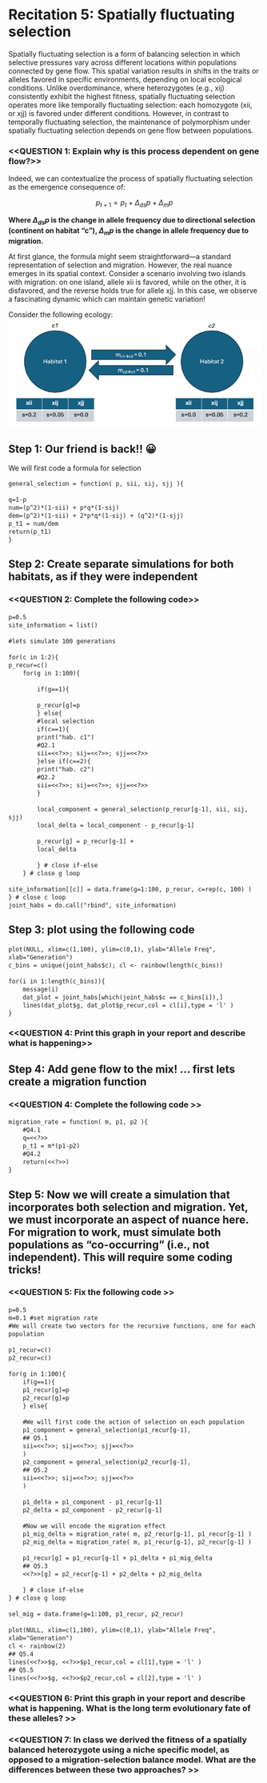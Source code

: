 # Recitation 5: Spatially fluctuating selection

Spatially fluctuating selection is a form of balancing selection in which selective pressures vary across different locations within populations connected by gene flow. This spatial variation results in shifts in the traits or alleles favored in specific environments, depending on local ecological conditions. Unlike overdominance, where heterozygotes (e.g., xij) consistently exhibit the highest fitness, spatially fluctuating selection operates more like temporally fluctuating selection: each homozygote (xii, or xjj) is favored under different conditions. However, in contrast to temporally fluctuating selection, the maintenance of polymorphism under spatially fluctuating selection depends on gene flow between populations.

### <<QUESTION 1: Explain why is this process dependent on gene flow?>>

Indeed, we can contextualize the process of spatially fluctuating selection as the emergence consequence of:

$$ p_{t+1} = p_{t} + \Delta_{ds}p +  \Delta_{m}p $$

**Where $\Delta_{ds}p$ is the change in allele frequency due to directional selection (continent on habitat “c”), $\Delta_{m}p$ is the change in allele frequency due to migration.**

At first glance, the formula might seem straightforward—a standard representation of selection and migration. However, the real nuance emerges in its spatial context. Consider a scenario involving two islands with migration: on one island, allele xii is favored, while on the other, it is disfavored, and the reverse holds true for allele xjj. In this case, we observe a fascinating dynamic which can maintain genetic variation!

Consider the following ecology:
![enter image description here](https://github.com/Jcbnunez/uvm-popgen/blob/main/Figures/Spatial_selection_model.png?raw=true)

## Step 1: Our friend is back!! 😀
We will first code a formula for selection 
```{r}
general_selection = function( p, sii, sij, sjj ){

q=1-p
num=(p^2)*(1-sii) + p*q*(1-sij)
dem=(p^2)*(1-sii) + 2*p*q*(1-sij) + (q^2)*(1-sjj)
p_t1 = num/dem
return(p_t1)
}
```

## Step 2: Create separate simulations for both habitats, as if they were independent

### <<QUESTION 2: Complete the following code>>


```{r}
p=0.5
site_information = list()

#lets simulate 100 generations

for(c in 1:2){
p_recur=c()
	for(g in 1:100){

		if(g==1){

		p_recur[g]=p
		} else{
		#local selection
		if(c==1){
		print("hab. c1")
		#Q2.1
		sii=<<?>>; sij=<<?>>; sjj=<<?>>
		}else if(c==2){
		print("hab. c2")
		#Q2.2
		sii=<<?>>; sij=<<?>>; sjj=<<?>>
		}

		local_component = general_selection(p_recur[g-1], sii, sij, sjj)
		local_delta = local_component - p_recur[g-1]

		p_recur[g] = p_recur[g-1] +
		local_delta

		} # close if-else
	} # close g loop

site_information[[c]] = data.frame(g=1:100, p_recur, c=rep(c, 100) )
} # close c loop
joint_habs = do.call("rbind", site_information)
```
## Step 3: plot using the following code
```{r}
plot(NULL, xlim=c(1,100), ylim=c(0,1), ylab="Allele Freq", xlab="Generation")
c_bins = unique(joint_habs$c); cl <- rainbow(length(c_bins))

for(i in 1:length(c_bins)){
	message(i)
	dat_plot = joint_habs[which(joint_habs$c == c_bins[i]),]
	lines(dat_plot$g, dat_plot$p_recur,col = cl[i],type = 'l' ) 
}
```
  
### <<QUESTION 4: Print this graph in your report and describe what is happening>>

## Step 4: Add gene flow to the mix! … first lets create a migration function

### <<QUESTION 4: Complete the following code >>

```{r}
migration_rate = function( m, p1, p2 ){
	#Q4.1
	q=<<?>>
	p_t1 = m*(p1-p2)
	#Q4.2
	return(<<?>>)
}
```

## Step 5: Now we will create a simulation that incorporates both selection and migration. Yet, we must incorporate an aspect of nuance here. For migration to work, must simulate both populations as “co-occurring” (i.e., not independent). This will require some coding tricks!

### <<QUESTION 5: Fix the following code >>

```{r}
p=0.5
m=0.1 #set migration rate
#We will create two vectors for the recursive functions, one for each population

p1_recur=c()
p2_recur=c()

for(g in 1:100){
	if(g==1){
	p1_recur[g]=p
	p2_recur[g]=p
	} else{

	#We will first code the action of selection on each population
	p1_component = general_selection(p1_recur[g-1], 
	## Q5.1
	sii=<<?>>; sij=<<?>>; sjj=<<?>>
	)
	p2_component = general_selection(p2_recur[g-1], 
	## Q5.2
	sii=<<?>>; sij=<<?>>; sjj=<<?>>
	)

	p1_delta = p1_component - p1_recur[g-1]
	p2_delta = p2_component - p2_recur[g-1]

	#Now we will encode the migration effect
	p1_mig_delta = migration_rate( m, p2_recur[g-1], p1_recur[g-1] )
	p2_mig_delta = migration_rate( m, p1_recur[g-1], p2_recur[g-1] )

	p1_recur[g] = p1_recur[g-1] + p1_delta + p1_mig_delta
	## Q5.3
	<<?>>[g] = p2_recur[g-1] + p2_delta + p2_mig_delta

	} # close if-else
} # close g loop

sel_mig = data.frame(g=1:100, p1_recur, p2_recur)

plot(NULL, xlim=c(1,100), ylim=c(0,1), ylab="Allele Freq", xlab="Generation")
cl <- rainbow(2)
## Q5.4
lines(<<?>>$g, <<?>>$p1_recur,col = cl[1],type = 'l' )
## Q5.5
lines(<<?>>$g, <<?>>$p2_recur,col = cl[2],type = 'l' )
```

### <<QUESTION 6: Print this graph in your report and describe what is happening. What is the long term evolutionary fate of these alleles? >>

### <<QUESTION 7: In class we derived the fitness of a spatially balanced heterozygote using a niche specific model, as opposed to a migration-selection balance model. What are the differences between these two approaches? >>
